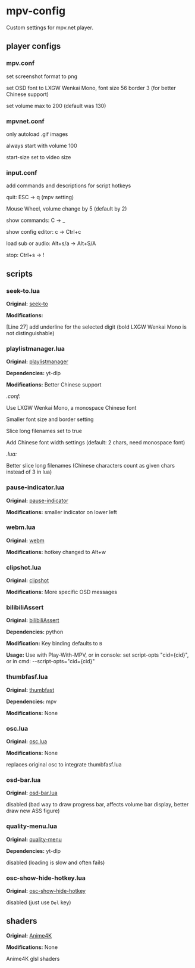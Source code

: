 # mpv-config

Custom settings for mpv.net player.

## player configs

### mpv.conf

set screenshot format to png

set OSD font to LXGW Wenkai Mono, font size 56 border 3 (for better Chinese support)

set volume max to 200 (default was 130)

### mpvnet.conf

only autoload .gif images

always start with volume 100

start-size set to video size

### input.conf

add commands and descriptions for script hotkeys

quit: ESC -> q (mpv setting)

Mouse Wheel, volume change by 5 (default by 2)

show commands: C -> _

show config editor: c -> Ctrl+c

load sub or audio: Alt+s/a -> Alt+S/A

stop: Ctrl+s -> !

## scripts

### seek-to.lua

**Original:** [seek-to](https://github.com/occivink/mpv-scripts#seek-tolua)

**Modifications:** 

[Line 27] add underline for the selected digit (bold LXGW Wenkai Mono is not distinguishable)

### playlistmanager.lua

**Original:** [playlistmanager](https://github.com/jonniek/mpv-playlistmanager)

**Dependencies:** yt-dlp

**Modifications:** Better Chinese support

_.conf:_

Use LXGW Wenkai Mono, a monospace Chinese font

Smaller font size and border setting

Slice long filenames set to true

Add Chinese font width settings (default: 2 chars, need monospace font)

_.lua:_

Better slice long filenames (Chinese characters count as given chars instead of 3 in lua)

### pause-indicator.lua

**Original:** [pause-indicator](https://gist.github.com/torque/9dbc69543118347d2e5f43239a7e609a)

**Modifications:** smaller indicator on lower left

### webm.lua

**Original:** [webm](https://github.com/ekisu/mpv-webm)

**Modifications:** hotkey changed to Alt+w

### clipshot.lua

**Original:** [clipshot](https://github.com/ObserverOfTime/mpv-scripts/blob/master/clipshot.lua)

**Modifications:** More specific OSD messages

### bilibiliAssert

**Original:** [bilibiliAssert](https://github.com/itKelis/MPV-Play-BiliBili-Comments)

**Dependencies:** python

**Modification:** Key binding defaults to `B`

**Usage:** Use with Play-With-MPV, or in console: set script-opts "cid={cid}", or in cmd: --script-opts="cid={cid}"

### thumbfasf.lua

**Original:** [thumbfast](https://github.com/po5/thumbfast)

**Dependencies:** mpv

**Modifications:** None

### osc.lua

**Original:** [osc.lua](https://github.com/po5/thumbfast/blob/vanilla-osc/player/lua/osc.lua)

**Modifications:** None

replaces original osc to integrate thumbfasf.lua

### osd-bar.lua

**Original:** [osd-bar.lua](https://github.com/422658476/MPV-EASY-Player/blob/master/portable-data/scripts/osd-bar.lua)

disabled (bad way to draw progress bar, affects volume bar display, better draw new ASS figure)

### quality-menu.lua

**Original:** [quality-menu](https://github.com/christoph-heinrich/mpv-quality-menu)

**Dependencies:** yt-dlp

disabled (loading is slow and often fails)

### osc-show-hide-hotkey.lua

**Original:** [osc-show-hide-hotkey](https://github.com/linguisticmind/mpv-scripts/tree/master/osc-show-hide-hotkey)

disabled (just use `Del` key)

## shaders

**Original:** [Anime4K](https://github.com/bloc97/Anime4K)

**Modifications:** None

Anime4K glsl shaders
